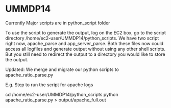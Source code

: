 UMMDP14
=======

Currently Major scripts are in python_script folder

To use the script to generate the output, log on the EC2 box,
go to the script directory /home/ec2-user/UMMDP14/python_scripts.
We have two script right now, apache_parse and app_server_parse.
Both these files now could access all logfiles and generate output
without using any other shell scripts. But you still need to redirect
the output to a directory you would like to store the output.

Updated: We merge and migrate our python scripts to apache_ratio_parse.py

E.g.
Step to run the script for apache logs

cd /home/ec2-user/UMMDP14/python_scripts
python apache_ratio_parse.py > output/apache_full.out


